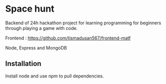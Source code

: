 # Space hunt

Backend of 24h hackathon project for learning programming for beginners through playing a game with code. 

Frontend : https://github.com/tismadusan567/frontend-matf

Node, Express and MongoDB

## Installation

Install node and use npm to pull dependencies.
